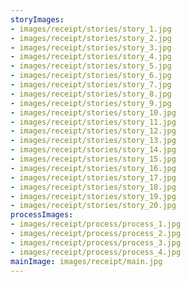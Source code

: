 ```yaml
---
storyImages:
- images/receipt/stories/story_1.jpg
- images/receipt/stories/story_2.jpg
- images/receipt/stories/story_3.jpg
- images/receipt/stories/story_4.jpg
- images/receipt/stories/story_5.jpg
- images/receipt/stories/story_6.jpg
- images/receipt/stories/story_7.jpg
- images/receipt/stories/story_8.jpg
- images/receipt/stories/story_9.jpg
- images/receipt/stories/story_10.jpg
- images/receipt/stories/story_11.jpg
- images/receipt/stories/story_12.jpg
- images/receipt/stories/story_13.jpg
- images/receipt/stories/story_14.jpg
- images/receipt/stories/story_15.jpg
- images/receipt/stories/story_16.jpg
- images/receipt/stories/story_17.jpg
- images/receipt/stories/story_18.jpg
- images/receipt/stories/story_19.jpg
- images/receipt/stories/story_20.jpg
processImages:
- images/receipt/process/process_1.jpg
- images/receipt/process/process_2.jpg
- images/receipt/process/process_3.jpg
- images/receipt/process/process_4.jpg
mainImage: images/receipt/main.jpg
---
```


